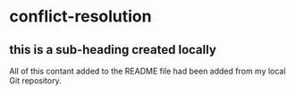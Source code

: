 # conflict-resolution

## this is a sub-heading created locally

All of this contant added to the README file had been added from my local Git repository.